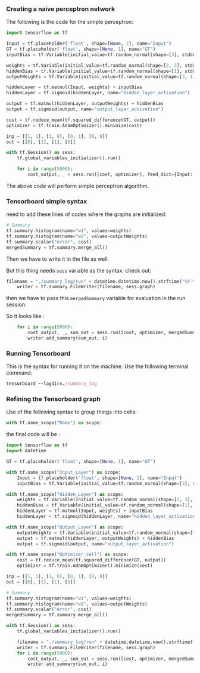 ### Creating a naive perceptron network

The following is the code for the simple perceptron:

```python
import tensorflow as tf

Input = tf.placeholder('float', shape=[None, 2], name="Input")
GT = tf.placeholder('float', shape=[None, 1], name="GT")
inputBias = tf.Variable(initial_value=tf.random_normal(shape=[3], stddev=0.4), dtype='float', name="input_bias")

weights = tf.Variable(initial_value=tf.random_normal(shape=[2, 3], stddev=0.4), dtype='float', name="hidden_weights")
hiddenBias = tf.Variable(initial_value=tf.random_normal(shape=[1], stddev=0.4), dtype='float', name="hidden_bias")
outputWeights = tf.Variable(initial_value=tf.random_normal(shape=[3, 1], stddev=0.4), dtype='float', name="output_weights")

hiddenLayer = tf.matmul(Input, weights) + inputBias
hiddenLayer = tf.sigmoid(hiddenLayer, name="hidden_layer_activation")

output = tf.matmul(hiddenLayer, outputWeights) + hiddenBias
output = tf.sigmoid(output, name="output_layer_activation")

cost = tf.reduce_mean(tf.squared_difference(GT, output))
optimizer = tf.train.AdamOptimizer().minimize(cost)

inp = [[1, 1], [1, 0], [0, 1], [0, 0]]
out = [[0], [1], [1], [0]]

with tf.Session() as sess:
    tf.global_variables_initializer().run()

    for i in range(5000):
        cost_output, _ = sess.run([cost, optimizer], feed_dict={Input: inp, GT: out})


```

The above code will perform simple perceptron algorithm. 



### Tensorboard simple syntax

need to add these lines of codes where the graphs are initialized:

```python 
# Summary
tf.summary.histogram(name="w1", values=weights)
tf.summary.histogram(name="w2", values=outputWeights)
tf.summary.scalar("error", cost)
mergedSummary = tf.summary.merge_all()
```



Then we have to write it in the file as well. 

But this thing needs `sess` variable as the syntax. check out:

```python
filename = "./summary_log/run" + datetime.datetime.now().strftime("%Y-%m-%d--%H-%M-%s")
    writer = tf.summary.FileWriter(filename, sess.graph)
```

then we have to pass this `mergedSummary` variable for evaluation in the run session. 

So it looks like :

```python
    for i in range(5000):
        cost_output, _, sum_out = sess.run([cost, optimizer, mergedSummary], feed_dict={Input: inp, GT: out})
        writer.add_summary(sum_out, i)

```

### Running Tensorboard

This is the syntax for running it on the machine. Use the following terminal command: 

```ruby
tensorboard --logdir=./summary_log
```



### Refining the Tensorboard graph

Use of the following syntax to group things into cells:

```python
with tf.name_scope("Name") as scope:
```

the final code will be :

```python
import tensorflow as tf
import datetime

GT = tf.placeholder('float', shape=[None, 1], name="GT")

with tf.name_scope("Input_Layer") as scope:
    Input = tf.placeholder('float', shape=[None, 2], name="Input")
    inputBias = tf.Variable(initial_value=tf.random_normal(shape=[3], stddev=0.4), dtype='float', name="input_bias")

with tf.name_scope("Hidden_Layer") as scope:
    weights = tf.Variable(initial_value=tf.random_normal(shape=[2, 3], stddev=0.4), dtype='float', name="hidden_weights")
    hiddenBias = tf.Variable(initial_value=tf.random_normal(shape=[1], stddev=0.4), dtype='float', name="hidden_bias")
    hiddenLayer = tf.matmul(Input, weights) + inputBias
    hiddenLayer = tf.sigmoid(hiddenLayer, name="hidden_layer_activation")

with tf.name_scope("Output_Layer") as scope:
    outputWeights = tf.Variable(initial_value=tf.random_normal(shape=[3, 1], stddev=0.4), dtype='float', name="output_weights")
    output = tf.matmul(hiddenLayer, outputWeights) + hiddenBias
    output = tf.sigmoid(output, name="output_layer_activation")

with tf.name_scope("Optimizer_cell") as scope:
    cost = tf.reduce_mean(tf.squared_difference(GT, output))
    optimizer = tf.train.AdamOptimizer().minimize(cost)

inp = [[1, 1], [1, 0], [0, 1], [0, 0]]
out = [[0], [1], [1], [0]]

# Summary
tf.summary.histogram(name="w1", values=weights)
tf.summary.histogram(name="w2", values=outputWeights)
tf.summary.scalar("error", cost)
mergedSummary = tf.summary.merge_all()

with tf.Session() as sess:
    tf.global_variables_initializer().run()

    filename = "./summary_log/run" + datetime.datetime.now().strftime("%Y-%m-%d--%H-%M-%s")
    writer = tf.summary.FileWriter(filename, sess.graph)
    for i in range(5000):
        cost_output, _, sum_out = sess.run([cost, optimizer, mergedSummary], feed_dict={Input: inp, GT: out})
        writer.add_summary(sum_out, i)

```

